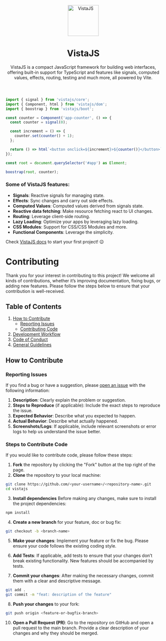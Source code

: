 <header>
  <img style="margin: 0 auto; display: block" src="https://raw.githubusercontent.com/danilolmc/vistajs/refs/heads/beta/assets/vistajs-logo.svg" alt="VistaJS" width="100" />
  <h1 style="text-align: center">VistaJS</h1>
  <p style="text-align: center">VistaJS is a compact JavaScript framework for building web interfaces, offering built-in support for TypeScript and features like signals, computed values, effects, routing, testing and much more, all powered by Vite.</p>
</header>

```typescript
import { signal } from 'vistajs/core';
import { Component, html } from 'vistajs/dom';
import { boostrap } from 'vistajs/boot';

const counter = Component('app-counter', () => {
  const counter = signal(0);

  const increment = () => {
    counter.set(counter() + 1);
  };

  return () => html`<button onclick=${increment}>${counter()}</button>`;
});

const root = document.querySelector('#app') as Element;

boostrap(root, counter);
```

### Some of VistaJS features:

- **Signals**: Reactive signals for managing state.
- **Effects**: Sync changes and carry out side effects.
- **Computed Values**: Computed values derived from signals state.
- **Reactive data fetching**: Make resource fetching react to UI changes.
- **Routing**: Leverage client-side routing.
- **Lazy Loading**: Optimize your apps by leveraging lazy loading.
- **CSS Modules**: Support for CSS/CSS Modules and more.
- **Functional Components**: Leverage the simplicity.

Check [VistaJS docs](https://vistajs.gitbook.io/home/quickstart) to start your first project! 😉

# Contributing

Thank you for your interest in contributing to this project! We welcome all kinds of contributions, whether it’s improving documentation, fixing bugs, or adding new features. Please follow the steps below to ensure that your contribution is well-received.

## Table of Contents
1. [How to Contribute](#how-to-contribute)
    - [Reporting Issues](#reporting-issues)
    - [Contributing Code](#contributing-code)
2. [Development Workflow](#development-workflow)
3. [Code of Conduct](#code-of-conduct)
4. [General Guidelines](#general-guidelines)

## How to Contribute

### Reporting Issues

If you find a bug or have a suggestion, please [open an issue](https://github.com/danilolmc/vistajs/issues) with the following information:

1. **Description**: Clearly explain the problem or suggestion.
2. **Steps to Reproduce** (if applicable): Include the exact steps to reproduce the issue.
3. **Expected Behavior**: Describe what you expected to happen.
4. **Actual Behavior**: Describe what actually happened.
5. **Screenshots/Logs**: If applicable, include relevant screenshots or error logs to help us understand the issue better.

### Steps to Contribute Code

If you would like to contribute code, please follow these steps:

1. **Fork** the repository by clicking the "Fork" button at the top right of the page.
2. **Clone** the repository to your local machine:

```bash
git clone https://github.com/<your-username>/<repository-name>.git
cd vistajs
```
3. **Install dependencies** Before making any changes, make sure to install the project dependencies:

```bash
npm install
```

4. **Create a new branch** for your feature, doc or bug fix:

```bash
git checkout -b <branch-name>
```

5. **Make your changes**: Implement your feature or fix the bug. Please ensure your code follows the existing coding style.

6. **Add Tests**: If applicable, add tests to ensure that your changes don’t break existing functionality. New features should be accompanied by tests.

7. **Commit your changes**: After making the necessary changes, commit them with a clear and descriptive message.

```bash
git add .
git commit -m "feat: description of the feature"
```

8. **Push your changes** to your fork:

```bash
git push origin <feature-or-bugfix-branch>
```

10. **Open a Pull Request (PR)**: Go to the repository on GitHub and open a pull request to the main branch. Provide a clear description of your changes and why they should be merged.